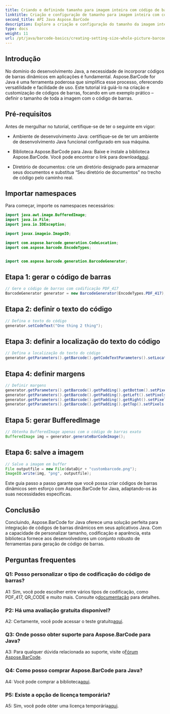 ```yaml
---
title: Criando e definindo tamanho para imagem inteira com código de barras em Java
linktitle: Criação e configuração de tamanho para imagem inteira com código de barras
second_title: API Java Aspose.BarCode
description: Explore a criação e configuração do tamanho da imagem inteira em Java com Aspose.BarCode. Personalize tamanho, codificação e aparência sem esforço.
type: docs
weight: 11
url: /pt/java/barcode-basics/creating-setting-size-whole-picture-barcode/
---
```

## Introdução

No domínio do desenvolvimento Java, a necessidade de incorporar códigos de barras dinâmicos em aplicações é fundamental. Aspose.BarCode for Java é uma ferramenta poderosa que simplifica esse processo, oferecendo versatilidade e facilidade de uso. Este tutorial irá guiá-lo na criação e customização de códigos de barras, focando em um exemplo prático – definir o tamanho de toda a imagem com o código de barras.

## Pré-requisitos

Antes de mergulhar no tutorial, certifique-se de ter o seguinte em vigor:

- Ambiente de desenvolvimento Java: certifique-se de ter um ambiente de desenvolvimento Java funcional configurado em sua máquina.

-  Biblioteca Aspose.BarCode para Java: Baixe e instale a biblioteca Aspose.BarCode. Você pode encontrar o link para download[aqui](https://releases.aspose.com/barcode/java/).

- Diretório de documentos: crie um diretório designado para armazenar seus documentos e substitua “Seu diretório de documentos” no trecho de código pelo caminho real.

## Importar namespaces

Para começar, importe os namespaces necessários:

```java
import java.awt.image.BufferedImage;
import java.io.File;
import java.io.IOException;

import javax.imageio.ImageIO;

import com.aspose.barcode.generation.CodeLocation;
import com.aspose.barcode.EncodeTypes;


import com.aspose.barcode.generation.BarcodeGenerator;
```

## Etapa 1: gerar o código de barras

```java
// Gere o código de barras com codificação PDF_417
BarcodeGenerator generator = new BarcodeGenerator(EncodeTypes.PDF_417);
```

## Etapa 2: definir o texto do código

```java
// Defina o texto do código
generator.setCodeText("One thing 2 thing");
```

## Etapa 3: definir a localização do texto do código

```java
// Defina a localização do texto do código
generator.getParameters().getBarcode().getCodeTextParameters().setLocation(CodeLocation.NONE);
```

## Etapa 4: definir margens

```java
// Definir margens
generator.getParameters().getBarcode().getPadding().getBottom().setPixels(0);
generator.getParameters().getBarcode().getPadding().getLeft().setPixels(0);
generator.getParameters().getBarcode().getPadding().getRight().setPixels(0);
generator.getParameters().getBarcode().getPadding().getTop().setPixels(0);
```

## Etapa 5: gerar BufferedImage

```java
// Obtenha BufferedImage apenas com o código de barras exato
BufferedImage img = generator.generateBarCodeImage();
```

## Etapa 6: salve a imagem

```java
// Salve a imagem em buffer
File outputfile = new File(dataDir + "custombarcode.png");
ImageIO.write(img, "png", outputfile);
```

Este guia passo a passo garante que você possa criar códigos de barras dinâmicos sem esforço com Aspose.BarCode for Java, adaptando-os às suas necessidades específicas.

## Conclusão

Concluindo, Aspose.BarCode for Java oferece uma solução perfeita para integração de códigos de barras dinâmicos em seus aplicativos Java. Com a capacidade de personalizar tamanho, codificação e aparência, esta biblioteca fornece aos desenvolvedores um conjunto robusto de ferramentas para geração de código de barras.

## Perguntas frequentes

### Q1: Posso personalizar o tipo de codificação do código de barras?

 A1: Sim, você pode escolher entre vários tipos de codificação, como PDF_417, QR_CODE e muito mais. Consulte o[documentação](https://reference.aspose.com/barcode/java/) para detalhes.

### P2: Há uma avaliação gratuita disponível?

 A2: Certamente, você pode acessar o teste gratuito[aqui](https://releases.aspose.com/).

### Q3: Onde posso obter suporte para Aspose.BarCode para Java?

 A3: Para qualquer dúvida relacionada ao suporte, visite o[Fórum Aspose.BarCode](https://forum.aspose.com/c/barcode/13).

### Q4: Como posso comprar Aspose.BarCode para Java?

 A4: Você pode comprar a biblioteca[aqui](https://purchase.aspose.com/buy).

### P5: Existe a opção de licença temporária?

 A5: Sim, você pode obter uma licença temporária[aqui](https://purchase.aspose.com/temporary-license/).